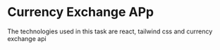 # Currency Exchange APp

The technologies used in this task are react, tailwind css and currency exchange api
